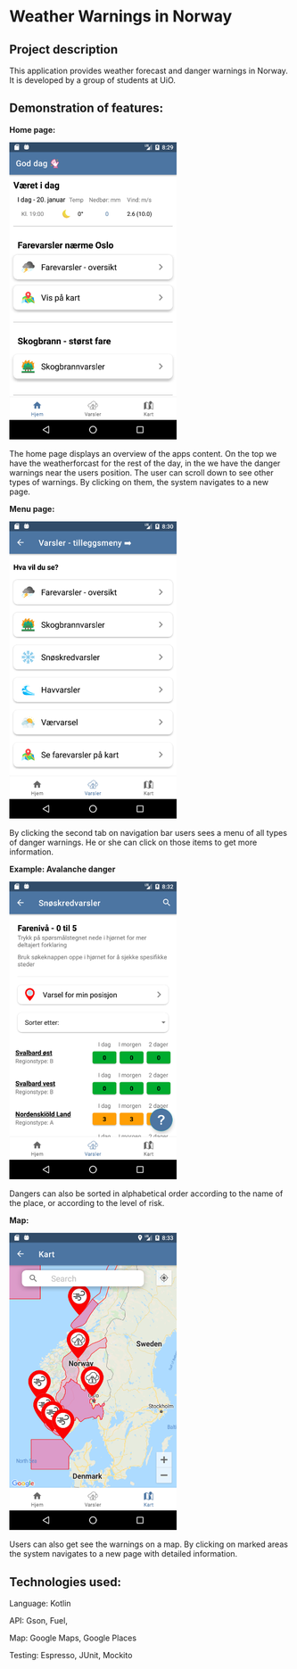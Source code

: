 # Weather Warnings in Norway

## Project description
This application provides weather forecast and danger warnings in Norway. It is developed by a group of students at UiO. 

## Demonstration of features:
**Home page:**

<img src="app/src/main/res/assets/home.png" alt="home" width="300"/>

The home page displays an overview of the apps content.
On the top we have the weatherforcast for the rest of the day, in the we have the danger warnings near the users position. The user can scroll down to see other types of warnings. By clicking on them, the system navigates to a new page.

**Menu page:**

<img src="app/src/main/res/assets/tilleggsmeny.png" alt="menu" width="300"/>

By clicking the second tab on navigation bar users sees a menu of all types of danger warnings. He or she can click on those items to get more information.


**Example: Avalanche danger**

<img src="app/src/main/res/assets/snoskred.png" alt="avalanche" width="300"/>

Dangers can also be sorted in alphabetical order according to the name of the place, or according to the level of risk.

**Map:**

<img src="app/src/main/res/assets/kart.png" alt="map" width="300"/>

Users can also get see the warnings on a map. By clicking on marked areas the system navigates to a new page with detailed information.


## Technologies used:
Language: Kotlin

API: Gson, Fuel,

Map: Google Maps, Google Places

Testing: Espresso, JUnit, Mockito
